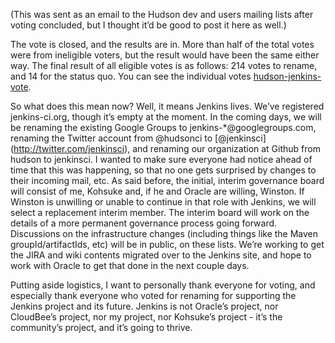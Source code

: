 (This was sent as an email to the Hudson dev and users mailing lists after voting concluded, but I thought it’d be good to post it here as well.)

The vote is closed, and the results are in. More than half of the total votes were from ineligible voters, but the result would have been the same either way. The final result of all eligible votes is as follows: 214 votes to rename, and 14 for the status quo. You can see the individual votes [hudson-jenkins-vote](https://groups.google.com/group/hudson-jenkins-vote).

So what does this mean now? Well, it means Jenkins lives. We’ve registered jenkins-ci.org, though it’s empty at the moment. In the coming days, we will be renaming the existing Google Groups to jenkins-\*<span class="citation" data-cites="googlegroups.com">@googlegroups.com</span>, renaming the Twitter account from <span class="citation" data-cites="hudsonci">@hudsonci</span> to <span class="citation" data-cites="jenkinsci">\[@jenkinsci\]</span>(http://twitter.com/jenkinsci), and renaming our organization at Github from hudson to jenkinsci. I wanted to make sure everyone had notice ahead of time that this was happening, so that no one gets surprised by changes to their incoming mail, etc. As said before, the initial, interim governance board will consist of me, Kohsuke and, if he and Oracle are willing, Winston. If Winston is unwilling or unable to continue in that role with Jenkins, we will select a replacement interim member. The interim board will work on the details of a more permanent governance process going forward. Discussions on the infrastructure changes (including things like the Maven groupId/artifactIds, etc) will be in public, on these lists. We’re working to get the JIRA and wiki contents migrated over to the Jenkins site, and hope to work with Oracle to get that done in the next couple days.

Putting aside logistics, I want to personally thank everyone for voting, and especially thank everyone who voted for renaming for supporting the Jenkins project and its future. Jenkins is not Oracle’s project, nor CloudBee’s project, nor my project, nor Kohsuke’s project - it’s the community’s project, and it’s going to thrive.

